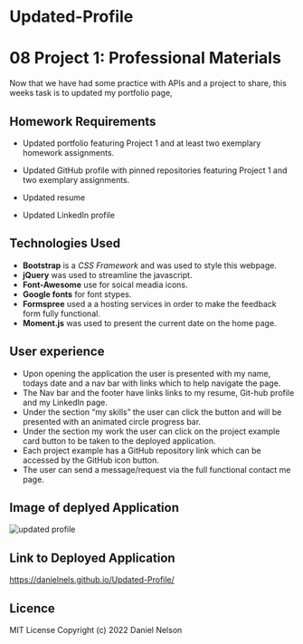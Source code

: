 # Updated-Profile
# 08 Project 1: Professional Materials

Now that we have had some practice with APIs and a project to share, this weeks task is to  updated my portfolio page,


## Homework Requirements

* Updated portfolio featuring Project 1 and at least two exemplary homework assignments.

* Updated GitHub profile with pinned repositories featuring Project 1 and two exemplary assignments.

* Updated resume

* Updated LinkedIn profile

## Technologies Used
- **Bootstrap** is a *CSS Framework* and was used to style this webpage.   
- **jQuery** was used to streamline the javascript. 
- **Font-Awesome** use for soical meadia icons.
- **Google fonts** for font stypes.
- **Formspree** used a a hosting services in order to make the feedback form fully functional. 
- **Moment.js** was used to present the current date on the home page.

## User experience
- Upon opening the application the user is presented with my name, todays date and a nav bar with links  which to help navigate the page.
- The Nav bar and the footer have links links to my resume, Git-hub profile and my LinkedIn page.
- Under the section “my skills” the user can click the button and will be presented with an animated circle progress bar.
- Under the section my work the user can click on the project example card button to be taken to the deployed application. 
- Each project example has a GitHub repository link which can be accessed by the GitHub icon button.
- The user can send a message/request via the full functional contact me page.

## Image of deplyed Application 
![updated profile](https://user-images.githubusercontent.com/94213022/152631887-f40c1e65-2fb4-410b-87ce-ce346f1ace7e.png)

## Link to Deployed Application
https://danielnels.github.io/Updated-Profile/

## Licence
MIT License Copyright (c) 2022 Daniel Nelson
